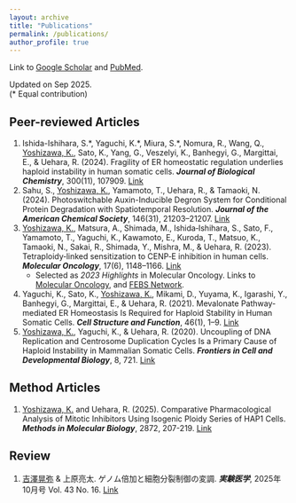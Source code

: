 ```yaml
---
layout: archive
title: "Publications"
permalink: /publications/
author_profile: true
---
```


Link to [Google Scholar](https://scholar.google.com/citations?user=TYDv97QAAAAJ&hl=en) and [PubMed](https://pubmed.ncbi.nlm.nih.gov/?term=Koya+Yoshizawa&sort=date).

Updated on Sep 2025. \
(* Equal contribution)
<!-- Citation style is APA, fetched from Paperpile -->
<!-- Add doi in the last part. -->

## Peer-reviewed Articles

1. Ishida-Ishihara, S.\*, Yaguchi, K.\*, Miura, S.\*, Nomura, R., Wang, Q., <ins>Yoshizawa, K.</ins>, Sato, K., Yang, G., Veszelyi, K., Banhegyi, G., Margittai, E., & Uehara, R. (2024). Fragility of ER homeostatic regulation underlies haploid instability in human somatic cells. _**Journal of Biological Chemistry**_, 300(11), 107909. [Link](https://doi.org/10.1016/j.jbc.2024.107909)
1. Sahu, S., <ins>Yoshizawa, K.</ins>, Yamamoto, T., Uehara, R., & Tamaoki, N. (2024). Photoswitchable Auxin-Inducible Degron System for Conditional Protein Degradation with Spatiotemporal Resolution. _**Journal of the American Chemical Society**_, 146(31), 21203–21207. [Link](https://doi.org/10.1021/jacs.4c05135)
1. <ins>Yoshizawa, K.</ins>, Matsura, A., Shimada, M., Ishida‐Ishihara, S., Sato, F., Yamamoto, T., Yaguchi, K., Kawamoto, E., Kuroda, T., Matsuo, K., Tamaoki, N., Sakai, R., Shimada, Y., Mishra, M., & Uehara, R. (2023). Tetraploidy‐linked sensitization to CENP‐E inhibition in human cells. _**Molecular Oncology**_, 17(6), 1148–1166. [Link](https://doi.org/10.1002/1878-0261.13379)
   * Selected as _2023 Highlights_ in Molecular Oncology. Links to [Molecular Oncology](https://febs.onlinelibrary.wiley.com/doi/toc/10.1002/(ISSN)1878-0261.2023-highlights), and [FEBS Network](https://network.febs.org/posts/molecular-oncology-research-highlights-2023).
1. Yaguchi, K., Sato, K., <ins>Yoshizawa, K.</ins>, Mikami, D., Yuyama, K., Igarashi, Y., Banhegyi, G., Margittai, E., & Uehara, R. (2021). Mevalonate Pathway-mediated ER Homeostasis Is Required for Haploid Stability in Human Somatic Cells. _**Cell Structure and Function**_, 46(1), 1–9. [Link](https://doi.org/10.1247/csf.20055)
1. <ins>Yoshizawa, K.</ins>, Yaguchi, K., & Uehara, R. (2020). Uncoupling of DNA Replication and Centrosome Duplication Cycles Is a Primary Cause of Haploid Instability in Mammalian Somatic Cells. _**Frontiers in Cell and Developmental Biology**_, 8, 721. [Link](https://doi.org/10.3389/fcell.2020.00721)

## Method Articles

1. <ins>Yoshizawa, K.</ins> and Uehara, R. (2025). Comparative Pharmacological Analysis of Mitotic Inhibitors Using Isogenic Ploidy Series of HAP1 Cells. _**Methods in Molecular Biology**_, 2872, 207-219. [Link](https://doi.org/10.1007/978-1-0716-4224-5_14)

## Review

1. <ins>吉澤晃弥</ins> & 上原亮太. ゲノム倍加と細胞分裂制御の変調. _**実験医学**_, 2025年10月号 Vol. 43 No. 16. [Link](https://www.yodosha.co.jp/jikkenigaku/articles/index.html?ci=614200)
